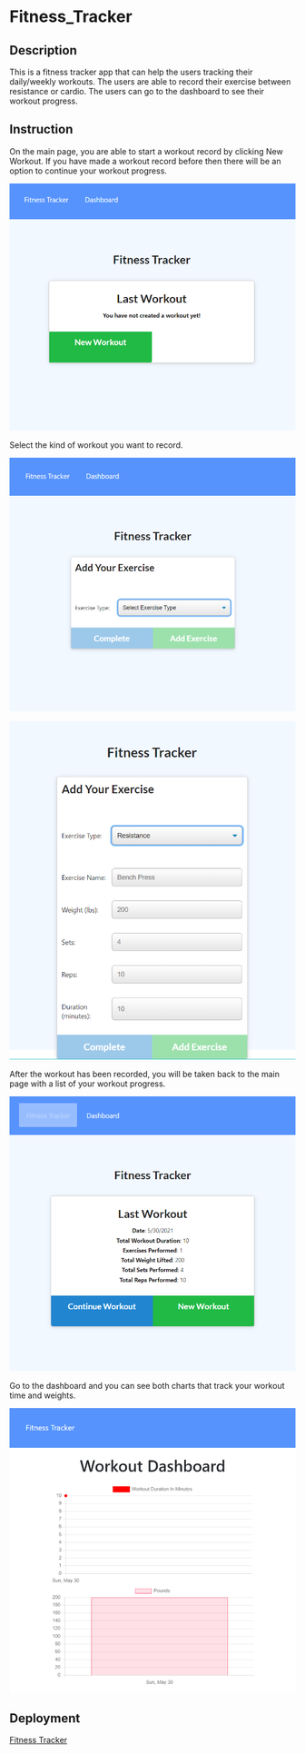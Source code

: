# Fitness_Tracker

## Description

This is a fitness tracker app that can help the users tracking their daily/weekly workouts. The users are able to record their exercise between resistance or cardio. The users can go to the dashboard to see their workout progress.

## Instruction

On the main page, you are able to start a workout record by clicking New Workout. If you have made a workout record before then there will be an option to continue your workout progress.

![main page](./assets/screenshot1.PNG)

Select the kind of workout you want to record.

![select a workout](./assets/screenshot2.PNG)

![workout info](./assets/screenshot3.PNG)

After the workout has been recorded, you will be taken back to the main page with a list of your workout progress.

![workout list](./assets/screenshot4.PNG)

Go to the dashboard and you can see both charts that track your workout time and weights.

![workout dashboard](./assets/screenshot5.PNG)

## Deployment

[Fitness Tracker](https://esaucey.github.io/Fitness_Tracker)